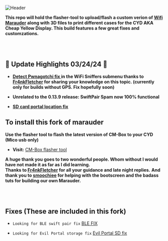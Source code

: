 ![Header](Images/mainheader.png)
<br>



  <b>This repo will hold the flasher-tool to upload/flash a custom verion of <a href=hhttps://github.com/justcallmekoko/ESP32Marauder/wiki/about>Wifi Marauder</a> along with 3D files to print different cases for the CYD AKA Cheap Yellow Display. This build features a few great fixes and customzations.</b> 
  
  
  <br>
  <br>
  
  ## 🌟 Update Highlights 03/24/24 🌟
- **<a href=https://github.com/Fr4nkFletcher/ESP32-Marauder-Cheap-Yellow-Display/blob/master/screenshots/pwn2.jpg>Detect Pwnagotchi fix </a> in the WiFi Sniffers submenu thanks to <a href=https://github.com/Fr4nkFletcher>Fr4nkFletcher</a> for sharing your knowledge on this topic. (currently only for builds without GPS. Fix hopefully soon)**

- **Unrelated to the 0.13.9 release: SwiftPair Spam now 100% functional**

 - **<a href=https://github.com/ATOMNFT/CYD-ESP32Marauder/tree/master/Evil%20Portal%20Stuff>SD card portal location fix </a>**
 

 
  
  ## To install this fork of marauder
  <b>Use the flasher tool to flash the latest version of CM-Box to your CYD (Mico usb only)</b>
  
  
  - **Visit:** <a href=https://atomnft.github.io/CM-Box/flash0.html>CM-Box flasher tool</a>
  
  
  
  <b>A huge thank you goes to two wonderful people. Whom without I would have not made it as far as I  did learning.</b> <br>
  <b>Thanks to <a href=https://github.com/Fr4nkFletcher>Fr4nkFletcher</a> for all your guidance and late night replies.</b>
  <b>And thank you to <a href=https://github.com/smoochiee>smoochiee</a> for helping with the bootscreen and the badass tuts for building our own Marauder.</b><br>
  
  
  <br>
  <br>
  
  
  ## Fixes (These are included in this fork)
  
  - `Looking for BLE swift pair fix` [BLE FIX](https://github.com/ATOMNFT/CYD-ESP32Marauder/tree/master/BLE%20Swiftpair%20Fix)

 - `Looking for Evil Portal storage fix` [Evil Portal SD fix](https://github.com/ATOMNFT/CYD-ESP32Marauder/tree/master/Evil%20Portal%20Stuff)

 




  
  
  